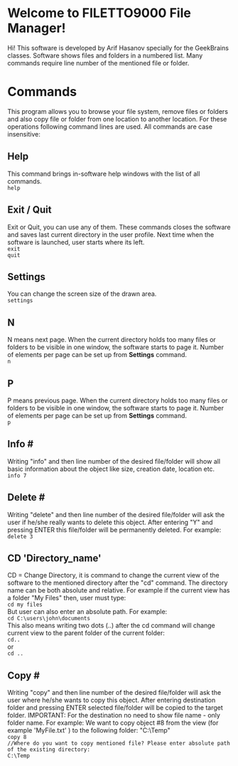 # Welcome to FILETTO9000 File Manager!

Hi! This software is developed by Arif Hasanov specially for the GeekBrains classes. Software shows files and folders in a numbered list. Many commands require line number of the mentioned file or folder.


# Commands

This program allows you to browse your file system, remove files or folders and also copy file or folder from one location to another location. For these operations following command lines are used. All commands are case insensitive:

## Help

This command brings in-software help windows with the list of all commands.<br>
`help`

## Exit / Quit

Exit or Quit, you can use any of them. These commands closes the software and saves last current directory in the user profile. Next time when the software is launched, user starts where its left.<br>
`exit`<br>
`quit`

## Settings

You can change the screen size of the drawn area.<br>
`settings`

## N

N means next page. When the current directory holds too many files or folders to be visible in one window, the software starts to page it. Number of elements per page can be set up from **Settings** command. <br>
`n`

## P

P means previous page. When the current directory holds too many files or folders to be visible in one window, the software starts to page it. Number of elements per page can be set up from **Settings** command. <br>
`p`

## Info \#

Writing "info" and then line number of the desired file/folder will show all basic information about the object like size, creation date, location etc.<br>
`info 7`

## Delete \#

Writing "delete" and then line number of the desired file/folder will ask the user if he/she really wants to delete this object. After entering "Y" and pressing ENTER this file/folder will be permanently deleted. For example:<br>
`delete 3`

## CD 'Directory_name'

CD = Change Directory, it is command to change the current view of the software to the mentioned directory after the "cd" command. The directory name can be both absolute and relative. For example if the current view has a folder "My Files" then, user must type:<br>
`cd my files`<br>
But user can also enter an absolute path. For example:<br>
`cd C:\users\john\documents`<br>
This also means writing two dots (..) after the cd command will change current view to the parent folder of the current folder:<br>
`cd..`<br>
or <br>
`cd ..`<br>

## Copy \#

Writing "copy" and then line number of the desired file/folder will ask the user where he/she wants to copy this object. After entering destination folder and pressing ENTER selected file/folder will be copied to the target folder. IMPORTANT: For the destination no need to show file name - only folder name. For example:
We want to copy object #8 from the view (for example 'MyFile.txt' ) to the following folder: "C:\Temp"<br>
`copy 8`<br>
`//Where do you want to copy mentioned file? Please enter absolute path of the existing directory:`<br>
`C:\Temp`<br>

